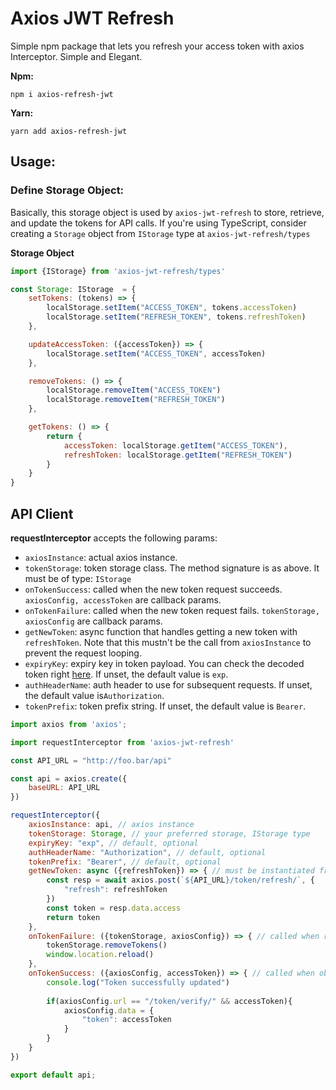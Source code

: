 
# Axios JWT Refresh

Simple npm package that lets you refresh your access token with axios Interceptor. Simple and Elegant.

**Npm:**

``npm i axios-refresh-jwt``

**Yarn:**

```yarn add axios-refresh-jwt```

## Usage:

### Define Storage Object:

Basically, this storage object is used by `axios-jwt-refresh` to store, retrieve, and update the tokens for API calls. If you're using TypeScript, consider creating a `Storage` object from ``IStorage`` type at ``axios-jwt-refresh/types``

**Storage Object**

```js
import {IStorage} from 'axios-jwt-refresh/types'

const Storage: IStorage  = {
    setTokens: (tokens) => {
        localStorage.setItem("ACCESS_TOKEN", tokens.accessToken)
        localStorage.setItem("REFRESH_TOKEN", tokens.refreshToken)
    },

    updateAccessToken: ({accessToken}) => {
        localStorage.setItem("ACCESS_TOKEN", accessToken)
    },

    removeTokens: () => {
        localStorage.removeItem("ACCESS_TOKEN")
        localStorage.removeItem("REFRESH_TOKEN")
    },

    getTokens: () => {
        return {
            accessToken: localStorage.getItem("ACCESS_TOKEN"),
            refreshToken: localStorage.getItem("REFRESH_TOKEN")
        }
    }
}
```

## API Client

**requestInterceptor** accepts the following params:

- ``axiosInstance``: actual axios instance.
- ``tokenStorage``: token storage class. The method signature is as above. It must be of type: ``IStorage``
- ``onTokenSuccess``: called when the new token request succeeds. ``axiosConfig, accessToken`` are callback params.
- ``onTokenFailure``: called when the new token request fails. ``tokenStorage, axiosConfig`` are callback params.
- ``getNewToken``: async function that handles getting a new token with `refreshToken`. Note that this mustn't be the call from ``axiosInstance`` to prevent the request looping.
- ``expiryKey``: expiry key in token payload. You can check the decoded token right [here](https://jwt.io/). If unset, the default value is `exp`.
- ``authHeaderName``: auth header to use for subsequent requests. If unset, the default value is``Authorization``.
- ``tokenPrefix``: token prefix string. If unset, the default value is ``Bearer``.

```js
import axios from 'axios';

import requestInterceptor from 'axios-jwt-refresh'

const API_URL = "http://foo.bar/api"

const api = axios.create({
    baseURL: API_URL
})

requestInterceptor({
    axiosInstance: api, // axios instance
    tokenStorage: Storage, // your preferred storage, IStorage type
    expiryKey: "exp", // default, optional
    authHeaderName: "Authorization", // default, optional
    tokenPrefix: "Bearer", // default, optional
    getNewToken: async ({refreshToken}) => { // must be instantiated from axios to prevent infinite loop
        const resp = await axios.post(`${API_URL}/token/refresh/`, {
            "refresh": refreshToken
        })
        const token = resp.data.access
        return token
    },
    onTokenFailure: ({tokenStorage, axiosConfig}) => { // called when refreshing token fails
        tokenStorage.removeTokens()
        window.location.reload()
    },
    onTokenSuccess: ({axiosConfig, accessToken}) => { // called when obtaining a token succeeds
        console.log("Token successfully updated")
    
        if(axiosConfig.url == "/token/verify/" && accessToken){
            axiosConfig.data = {
                "token": accessToken
            }
        }
    }
})

export default api;
```
